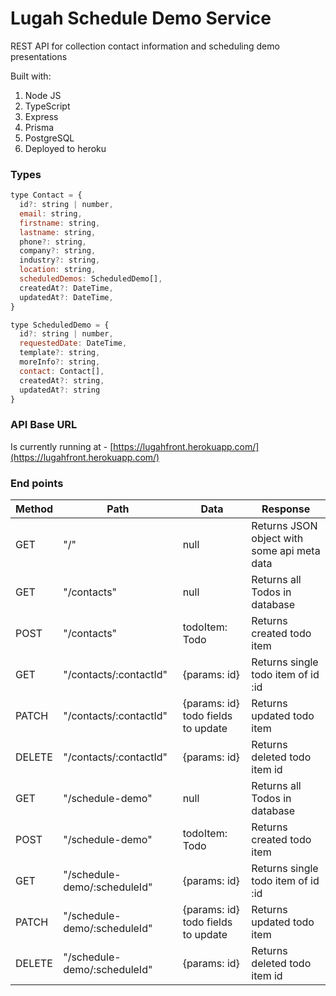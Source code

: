 # Lugah Schedule Demo Service

REST API for collection contact information and scheduling demo presentations

Built with: 
1. Node JS
2. TypeScript
3. Express
4. Prisma 
5. PostgreSQL
6. Deployed to heroku

### Types
```js
type Contact = {
  id?: string | number,
  email: string,
  firstname: string,
  lastname: string,
  phone?: string,
  company?: string,
  industry?: string,
  location: string,
  scheduledDemos: ScheduledDemo[],
  createdAt?: DateTime,
  updatedAt?: DateTime,
}

type ScheduledDemo = {
  id?: string | number,
  requestedDate: DateTime,
  template?: string,
  moreInfo?: string,
  contact: Contact[],
  createdAt?: string,
  updatedAt?: string
}
```

### API Base URL
Is currently running at - [https://lugahfront.herokuapp.com/](https://lugahfront.herokuapp.com/)

### End points
| Method | Path             | Data                               | Response                                    |
| ------ | ---------------- | ---------------------------------- | ------------------------------------------- |
| GET    | "/"              | null                               | Returns JSON object with some api meta data |
| GET    | "/contacts"         | null                               | Returns all Todos in database               |
| POST   | "/contacts"         | todoItem: Todo                     | Returns created todo item                   |
| GET    | "/contacts/:contactId"     | {params: id}                       | Returns single todo item of id :id          |
| PATCH  | "/contacts/:contactId"     | {params: id} todo fields to update | Returns updated todo item                   |
| DELETE | "/contacts/:contactId"     | {params: id}                       | Returns deleted todo item id                |
| GET    | "/schedule-demo"         | null                               | Returns all Todos in database               |
| POST   | "/schedule-demo"         | todoItem: Todo                     | Returns created todo item                   |
| GET    | "/schedule-demo/:scheduleId"     | {params: id}                       | Returns single todo item of id :id          |
| PATCH  | "/schedule-demo/:scheduleId"     | {params: id} todo fields to update | Returns updated todo item                   |
| DELETE | "/schedule-demo/:scheduleId"     | {params: id}                       | Returns deleted todo item id                |

